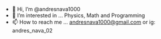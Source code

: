 - 👋 Hi, I’m @andresnava1000
- 👀 I’m interested in ... Physics, Math and Programming
- 📫 How to reach me ... andresnava1000@gmail.com or ig: andres_nava_02

<!---
andresnava1000/andresnava1000 is a ✨ special ✨ repository because its `README.md` (this file) appears on your GitHub profile.
You can click the Preview link to take a look at your changes.
--->
